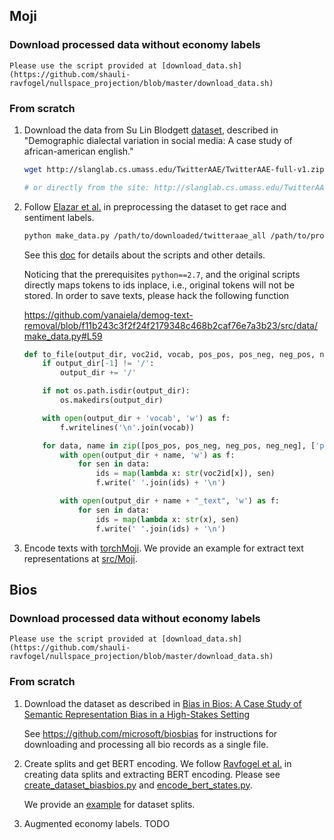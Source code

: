 ## Moji

### Download processed data without economy labels
    Please use the script provided at [download_data.sh](https://github.com/shauli-ravfogel/nullspace_projection/blob/master/download_data.sh)

### From scratch
1. Download the data from Su Lin Blodgett [dataset](https://sites.google.com/site/sulinblodgett/), described in "Demographic dialectal variation in social media: A case study of african-american english." 

    ```bash
    wget http://slanglab.cs.umass.edu/TwitterAAE/TwitterAAE-full-v1.zip

    # or directly from the site: http://slanglab.cs.umass.edu/TwitterAAE/
    ```

2. Follow [Elazar et al.](https://github.com/yanaiela/demog-text-removal) in preprocessing the dataset to get race and sentiment labels.

    ```sh
    python make_data.py /path/to/downloaded/twitteraae_all /path/to/project/data/processed/sentiment_race sentiment race
    ```

    See this [doc](https://github.com/yanaiela/demog-text-removal/edit/master/src/data/README.md) for details about the scripts and other details.

    Noticing that the prerequisites `python==2.7`, and the original scripts directly maps tokens to ids inplace, i.e., original tokens will not be stored. In order to save texts, please hack the following function 
    
    https://github.com/yanaiela/demog-text-removal/blob/f11b243c3f2f24f2179348c468b2caf76e7a3b23/src/data/make_data.py#L59

    ```python
    def to_file(output_dir, voc2id, vocab, pos_pos, pos_neg, neg_pos, neg_neg):
        if output_dir[-1] != '/':
            output_dir += '/'

        if not os.path.isdir(output_dir):
            os.makedirs(output_dir)

        with open(output_dir + 'vocab', 'w') as f:
            f.writelines('\n'.join(vocab))

        for data, name in zip([pos_pos, pos_neg, neg_pos, neg_neg], ['pos_pos', 'pos_neg', 'neg_pos', 'neg_neg']):
            with open(output_dir + name, 'w') as f:
                for sen in data:
                    ids = map(lambda x: str(voc2id[x]), sen)
                    f.write(' '.join(ids) + '\n')

            with open(output_dir + name + "_text", 'w') as f:
                for sen in data:
                    ids = map(lambda x: str(x), sen)
                    f.write(' '.join(ids) + '\n')
    ```

3. Encode texts with [torchMoji](https://github.com/huggingface/torchMoji). We provide an example for extract text representations at [src/Moji](https://github.com/HanXudong/Fair_NLP_Classification/blob/main/data/src/Moji/encode_text.ipynb).


## Bios

### Download processed data without economy labels
    Please use the script provided at [download_data.sh](https://github.com/shauli-ravfogel/nullspace_projection/blob/master/download_data.sh)

### From scratch

1. Download the dataset as described in [Bias in Bios: A Case Study of Semantic Representation Bias in a High-Stakes Setting
](https://arxiv.org/abs/1901.09451)

    See https://github.com/microsoft/biosbias for instructions for downloading and processing all bio records as a single file.

2. Create splits and get BERT encoding.
   We follow [Ravfogel et al.](https://github.com/shauli-ravfogel/nullspace_projection) in creating data splits and extracting BERT encoding.
   Please see [create_dataset_biasbios.py](https://github.com/shauli-ravfogel/nullspace_projection/blob/master/src/data/create_dataset_biasbios.py) and  [encode_bert_states.py](https://github.com/shauli-ravfogel/nullspace_projection/blob/master/src/data/encode_bert_states.py).
   
   We provide an [example](https://github.com/HanXudong/Fair_NLP_Classification/blob/main/data/src/Bios/create_bios_datasets.ipynb) for dataset splits.

3. Augmented economy labels.
   TODO